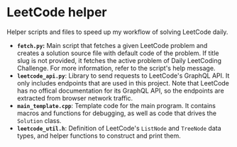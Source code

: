 # LeetCode helper

Helper scripts and files to speed up my workflow of solving LeetCode daily.

- **`fetch.py`:** Main script that fetches a given LeetCode problem and creates
  a solution source file with default code of the problem. If title slug is not
  provided, it fetches the active problem of Daily LeetCoding Challenge. For
  more information, refer to the script's help message.
- **`leetcode_api.py`**: Library to send requests to LeetCode's GraphQL API.
  It only includes endpoints that are used in this project. Note that LeetCode
  has no offical documentation for its GraphQL API, so the endpoints are
  extracted from browser network traffic.
- **`main_template.cpp`**: Template code for the main program. It contains
  macros and functions for debugging, as well as code that drives the
  `Solution` class.
- **`leetcode_util.h`**: Definition of LeetCode's `ListNode` and `TreeNode`
  data types, and helper functions to construct and print them.
